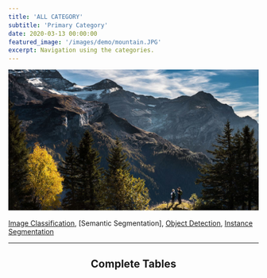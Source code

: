 ```yaml
---
title: 'ALL CATEGORY'
subtitle: 'Primary Category'
date: 2020-03-13 00:00:00
featured_image: '/images/demo/mountain.JPG'
excerpt: Navigation using the categories.
---
```


![](/images/demo/mountain.JPG)

[Image Classification](), [Semantic Segmentation], [Object Detection](), [Instance Segmentation]()


---

## <center>Complete Tables</center>

